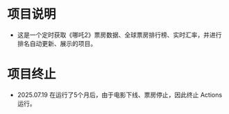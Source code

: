 # 项目说明

- 这是一个定时获取《哪吒2》票房数据、全球票房排行榜、实时汇率，并进行排名自动更新、展示的项目。

# 项目终止

- 2025.07.19 在运行了5个月后，由于电影下线、票房停止，因此终止 Actions 运行。
